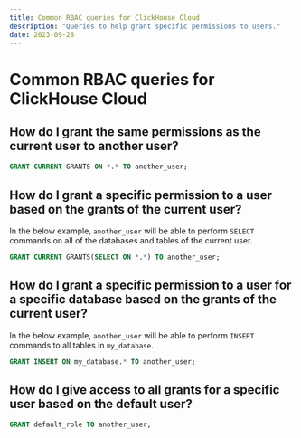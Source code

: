 ```yaml
---
title: Common RBAC queries for ClickHouse Cloud
description: "Queries to help grant specific permissions to users."
date: 2023-09-28
---
```


# Common RBAC queries for ClickHouse Cloud

## How do I grant the same permissions as the current user to another user?

```sql
GRANT CURRENT GRANTS ON *.* TO another_user;
```

## How do I grant a specific permission to a user based on the grants of the current user?

In the below example, `another_user` will be able to perform `SELECT` commands on all of the databases and tables of the current user.

```sql
GRANT CURRENT GRANTS(SELECT ON *.*) TO another_user;
```

## How do I grant a specific permission to a user for a specific database based on the grants of the current user?

In the below example, `another_user` will be able to perform `INSERT` commands to all tables in `my_database`.

```sql
GRANT INSERT ON my_database.* TO another_user;
```

## How do I give access to all grants for a specific user based on the default user?

```sql
GRANT default_role TO another_user;
```
